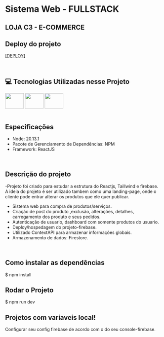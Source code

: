# Sistema Web - FULLSTACK

## LOJA C3 - E-COMMERCE

## Deploy do projeto
[[DEPLOY]](https://lojadev-c3.web.app/)

<br>

## 💻 Tecnologias Utilizadas nesse Projeto
<div style="display: inline_block">
  <img align="center" height="50" width="60" src="https://cdn.jsdelivr.net/gh/devicons/devicon/icons/react/react-original.svg">
  <img align="center" height="50" width="60" src="https://miro.medium.com/v2/resize:fit:300/1*R4c8lHBHuH5qyqOtZb3h-w.png">
  <img align="center" height="50" width="60" src="https://www.svgrepo.com/show/303206/javascript-logo.svg">
</div>

<br>

## Especificações
- Node: 20.13.1
- Pacote de Gerenciamento de Dependências: NPM
- Framework: ReactJS

<br>

## Descrição do projeto
-Projeto foi criado para estudar a estrutura do Reactjs, Taillwind e firebase. A ideia do projeto é ser utilizado tambem como uma landing-page, onde o cliente pode entrar alterar os produtos que ele quer publicar.
- Sistema web para compra de produtos/serviços.
- Criação de post do produto ,exclusão, alterações, detalhes, carregamento dos produto e seus pedidos.
- Autenticação de usuario, dashboard com somente produtos do usuario.
- Deploy/hospedagem do projeto-firebase.
- Utilizado ContextAPI para armazenar informações globais.
- Armazenamento de dados: Firestore.


<br>

## Como instalar as dependências
$ npm install


## Rodar o Projeto
$ npm run dev

## Projetos com variaveis local!
Configurar seu config firebase de acordo com o do seu console-firebase.


<br>

<br>

<br>

<br>
